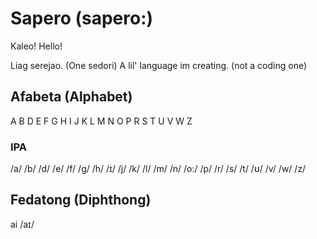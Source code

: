 # Sapero (sapero:)
Kaleo! Hello!

Liag serejao. (One sedori)
A lil' language im creating. (not a coding one)

## Afabeta (Alphabet)
A B D E F G H I J K L M N O P R S T U V W Z
### IPA
/a/ /b/ /d/ /e/ /f/ /g/ /h/ /ɪ/ /j/ /k/ /l/ /m/ /n/ /o:/ /p/ /r/ /s/ /t/ /ʊ/ /v/ /w/ /z/

## Fedatong (Diphthong)
ai /aɪ/
